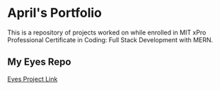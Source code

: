 # April's Portfolio

This is a repository of projects worked on while enrolled in MIT xPro Professional Certificate in Coding: Full Stack Development with MERN.

## My Eyes Repo
<a href="https://aprilyax.github.io/Eyes/">Eyes Project Link</a>
